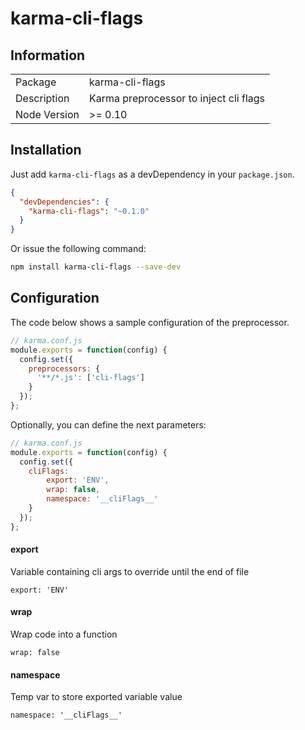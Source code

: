 # karma-cli-flags

## Information

<table>
<tr> 
<td>Package</td><td>karma-cli-flags</td>
</tr>
<tr>
<td>Description</td>
<td>Karma preprocessor to inject cli flags</td>
</tr>
<tr>
<td>Node Version</td>
<td>>= 0.10</td>
</tr>
</table>

## Installation

Just add `karma-cli-flags` as a devDependency in your `package.json`.
```json
{
  "devDependencies": {
    "karma-cli-flags": "~0.1.0"
  }
}
```
Or issue the following command:
```bash
npm install karma-cli-flags --save-dev
```

## Configuration

The code below shows a sample configuration of the preprocessor.
```js
// karma.conf.js
module.exports = function(config) {
  config.set({
    preprocessors: {
      '**/*.js': ['cli-flags']
    }
  });
};
```
Optionally, you can define the next parameters:
```js
// karma.conf.js
module.exports = function(config) {
  config.set({
    cliFlags: 
        export: 'ENV',
        wrap: false,
        namespace: '__cliFlags__'
    }
  });
};
```

#### export

Variable containing cli args to override until the end of file

    export: 'ENV'
   
#### wrap

Wrap code into a function

    wrap: false
    
#### namespace

Temp var to store exported variable value

    namespace: '__cliFlags__'
